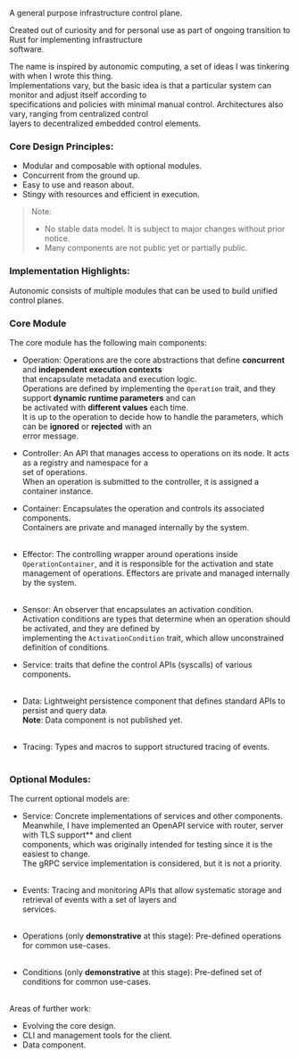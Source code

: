A general purpose infrastructure control plane.

Created out of curiosity and for personal use as part of ongoing transition to Rust for implementing infrastructure <br>
software.

The name is inspired by autonomic computing, a set of ideas I was tinkering with when I wrote this thing.<br>
Implementations vary, but the basic idea is that a particular system can monitor and adjust itself according to <br>
specifications and policies with minimal manual control. Architectures also vary, ranging from centralized control <br>
layers to decentralized embedded control elements.

### Core Design Principles:
* Modular and composable with optional modules.
* Concurrent from the ground up.
* Easy to use and reason about.
* Stingy with resources and efficient in execution.

> Note:
> - No stable data model. It is subject to major changes without prior notice. 
> - Many components are not public yet or partially public.

### Implementation Highlights:
Autonomic consists of multiple modules that can be used to build unified control planes.

### Core Module
The core module has the following main components:

* Operation: Operations are the core abstractions that define **concurrent** and **independent** **execution contexts** <br> 
that encapsulate metadata and execution logic.<br>
Operations are defined by implementing the `Operation` trait, and they support **dynamic runtime parameters** and can <br>
be activated with **different values** each time.<br>
It is up to the operation to decide how to handle the parameters, which can be **ignored** or **rejected** with an <br>
error message.<br>

* Controller: An API that manages access to operations on its node. It acts as a registry and namespace for a <br>
set of operations.<br> When an operation is submitted to the controller, it is assigned a container instance.

* Container: Encapsulates the operation and controls its associated components.<br>
Containers are private and managed internally by the system.<br><br>

* Effector: The controlling wrapper around operations inside `OperationContainer`, and it is responsible for the 
activation and state management of operations. Effectors are private and managed internally by the system.<br><br>

* Sensor: An observer that encapsulates an activation condition.<br>
Activation conditions are types that determine when an operation should be activated, and they are defined by <br>
implementing the `ActivationCondition` trait, which allow unconstrained definition of conditions.<br>

* Service: traits that define the control APIs (syscalls) of various components.<br><br>

* Data: Lightweight persistence component that defines standard APIs to persist and query data.<br>
**Note**: Data component is not published yet.<br><br>

* Tracing: Types and macros to support structured tracing of events.<br><br>

### Optional Modules:

The current optional models are:

* Service: Concrete implementations of services and other components.<br>
Meanwhile, I have implemented an OpenAPI service with router, server with TLS support** and client <br>
components, which was originally intended for testing since it is the easiest to change.<br>
The gRPC service implementation is considered, but it is not a priority.<br><br>

* Events: Tracing and monitoring APIs that allow systematic storage and retrieval of events with a set of layers and <br>
services.<br><br>

* Operations (only **demonstrative** at this stage): Pre-defined operations for common use-cases.<br><br>

* Conditions (only **demonstrative** at this stage): Pre-defined set of conditions for common use-cases.<br><br>

Areas of further work:
* Evolving the core design.
* CLI and management tools for the client.
* Data component.